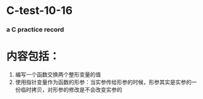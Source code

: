 # C-test-10-16
### a C practice record 
# 内容包括：
1. 编写一个函数交换两个整形变量的值
2. 使用指针变量作为函数的形参：当实参传给形参的时候，形参其实是实参的一份临时拷贝，对形参的修改是不会改变实参的
